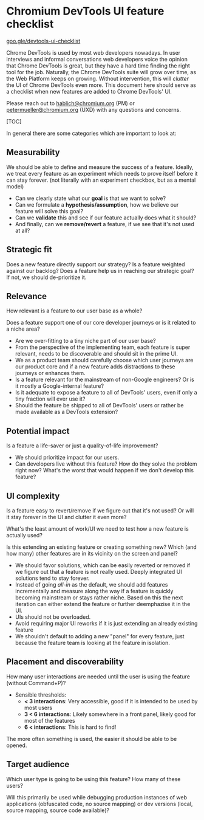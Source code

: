# Chromium DevTools UI feature checklist

[goo.gle/devtools-ui-checklist](https://goo.gle/devtools-ui-checklist)

Chrome DevTools is used by most web developers nowadays. In user interviews and
informal conversations web developers voice the opinion that Chrome DevTools is
great, but they have a hard time finding the right tool for the job. Naturally,
the Chrome DevTools suite will grow over time, as the Web Platform keeps on
growing. Without intervention, this will *clutter* the UI of Chrome DevTools
even more. This document here should serve as a checklist when new features are
added to Chrome DevTools' UI.

Please reach out to [hablich@chromium.org](mailto:hablich@chromium.org) (PM) or
[petermueller@chromium.org](mailto:petermueller@chromium.org) (UXD) with any
questions and concerns.

[TOC]

In general there are some categories which are important to look at:

## Measurability

We should be able to define and measure the success of a feature. Ideally, we
treat every feature as an experiment which needs to prove itself before it can
stay forever. (not literally with an experiment checkbox, but as a mental model)

*   Can we clearly state what our **goal** is that we want to solve?
*   Can we formulate a **hypothesis/assumption**, how we believe our feature
    will solve this goal?
*   Can we **validate** this and see if our feature actually does what it
    should?
*   And finally, can we **remove/revert** a feature, if we see that it's not
    used at all?

## Strategic fit

Does a new feature directly support our strategy? Is a feature weighted against
our backlog? Does a feature help us in reaching our strategic goal? If not, we
should de-prioritize it.

## Relevance

How relevant is a feature to our user base as a whole?

Does a feature support one of our core developer journeys or is it related to a
niche area?

*   Are we over-fitting to a tiny niche part of our user base?
*   From the perspective of the implementing team, each feature is super
    relevant, needs to be discoverable and should sit in the prime UI.
*   We as a product team should carefully choose which user journeys are our product
    core and if a new feature adds distractions to these journeys or enhances them.
*   Is a feature relevant for the mainstream of non-Google engineers? Or is it
    mostly a Google-internal feature?
*   Is it adequate to expose a feature to all of DevTools' users, even if only a
    tiny fraction will ever use it?
*   Should the feature be shipped to all of DevTools' users or rather be made
    available as a DevTools extension?

## Potential impact

Is a feature a life-saver or just a quality-of-life improvement?

*   We should prioritize impact for our users.
*   Can developers live without this feature? How do they solve the problem
    right now? What's the worst that would happen if we don't develop this
    feature?

## UI complexity

Is a feature easy to revert/remove if we figure out that it's not used? Or will
it stay forever in the UI and clutter it even more?

What's the least amount of work/UI we need to test how a new feature is actually
used?

Is this extending an existing feature or creating something new? Which (and how
many) other features are in its vicinity on the screen and panel?

*   We should favor solutions, which can be easily reverted or removed if we
    figure out that a feature is not really used. Deeply integrated UI solutions
    tend to stay forever.
*   Instead of going *all-in* as the default, we should add features
    incrementally and measure along the way if a feature is quickly becoming
    mainstream or stays rather niche. Based on this the next iteration can
    either extend the feature or further deemphazise it in the UI.
*   UIs should not be overloaded.
*   Avoid requiring major UI reworks if it is just extending an already existing
    feature
*   We shouldn't default to adding a new "panel" for every feature, just because
    the feature team is looking at the feature in isolation.

## Placement and discoverability

How many user interactions are needed until the user is using the feature
(without Command+P)?

*   Sensible thresholds:
    *   **< 3 interactions**: Very accessible, good if it is intended to be used
        by most users
    *   **3 < 6 interactions**: Likely somewhere in a front panel, likely good
        for most of the features
    *   **6 < interactions**: This is hard to find!

The more often something is used, the easier it should be able to be opened.

## Target audience

Which user type is going to be using this feature? How many of these users?

Will this primarily be used while debugging production instances of web
applications (obfuscated code, no source mapping) or dev versions (local, source
mapping, source code available)?
